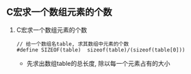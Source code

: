 ## C宏求一个数组元素的个数

1. C宏求一个数组元素的个数

   ```
   // 给一个数组名table, 求其数组中元素的个数
   #define SIZEOF(table)  sizeof(table)/(sizeof(table[0]))
   ```

   + 先求出数组table的总长度, 除以每一个元素占有的大小

